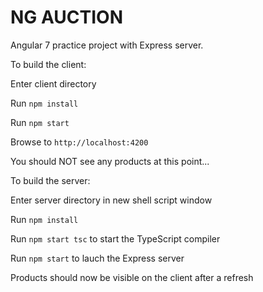 # NG AUCTION

Angular 7 practice project with Express server. 


To build the client:

Enter client directory

Run `npm install`

Run `npm start`

Browse to `http://localhost:4200`

You should NOT see any products at this point...


To build the server:

Enter server directory in new shell script window

Run `npm install`

Run `npm start tsc` to start the TypeScript compiler

Run `npm start` to lauch the Express server

Products should now be visible on the client after a refresh

